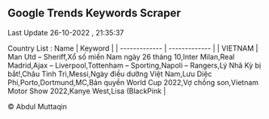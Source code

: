 

## Google Trends Keywords Scraper 
 
Last Update 26-10-2022 , 21:35:37

Country List :
 Name  | Keyword |
| ------------- | ------------- |
| VIETNAM | Man Utd – Sheriff,Xổ số miền Nam ngày 26 tháng 10,Inter Milan,Real Madrid,Ajax – Liverpool,Tottenham – Sporting,Napoli – Rangers,Lý Nhã Kỳ bị bắt!,Châu Tinh Trì,Messi,Ngày điều dưỡng Việt Nam,Lưu Diệc Phi,Porto,Dortmund,MC,Bản quyền World Cup 2022,Vợ chồng son,Vietnam Motor Show 2022,Kanye West,Lisa (BlackPink |



© Abdul Muttaqin 
